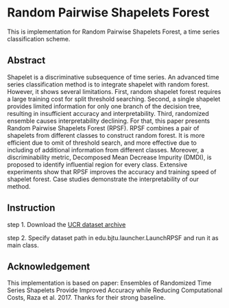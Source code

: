 # Random Pairwise Shapelets Forest

This is implementation for Random Pairwise Shapelets Forest, a time series classification scheme.

## Abstract
Shapelet is a discriminative subsequence of time series. An advanced time series classification method is to integrate shapelet with random forest. However, it shows several limitations. First, random shapelet forest requires a large training cost for split threshold searching. Second, a single shapelet provides limited information for only one branch of the decision tree, resulting in insufficient accuracy and interpretability. Third, randomized ensemble causes interpretability declining. For that, this paper presents Random Pairwise Shapelets Forest (RPSF). RPSF combines a pair of shapelets from different classes to construct random forest. It is more efficient due to omit of threshold search, and more effective due to including of additional information from different classes. Moreover, a discriminability metric, Decomposed Mean Decrease Impurity (DMDI), is proposed to identify influential region for every class. Extensive experiments show that RPSF improves the accuracy and training speed of shapelet forest. Case studies demonstrate the interpretability of our method.

## Instruction
step 1. Download the [UCR dataset archive](http://www.timeseriesclassification.com/dataset.php)

step 2. Specify dataset path in edu.bjtu.launcher.LaunchRPSF and run it as main class.

## Acknowledgement
This implementation is based on paper: Ensembles of Randomized Time Series Shapelets Provide                                 Improved Accuracy while Reducing Computational Costs, Raza et al. 2017. Thanks for their strong baseline.

